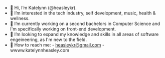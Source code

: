 - 🔸 Hi, I’m Katelynn (@heasleykr). 
- 🔸 I’m interested in the tech industry, self development, music, health & wellness.
- 🔶 I’m currently working on a second bachelors in Computer Science and I'm specifically working on front-end development.
- 🔸 I’m looking to expand my knowledge and skills in all areas of software engeineering, as I'm new to the field. 
- 🔹 How to reach me: 
      - heasleykr@gmail.com
      - wwww.katelynnheasley.com

<!---
heasleykr/heasleykr is a ✨ special ✨ repository because its `README.md` (this file) appears on your GitHub profile.
You can click the Preview link to take a look at your changes.
--->
